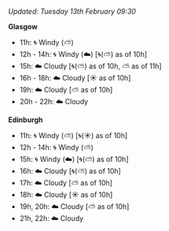 *Updated: Tuesday 13th February 09:30*

**Glasgow**

* 11h: :cyclone: Windy (:partly_sunny:)
* 12h - 14h: :cyclone: Windy (:cloud:) [:cyclone:(:partly_sunny:) as of 10h]
* 15h: :cloud: Cloudy [:cyclone:(:partly_sunny:) as of 10h, :partly_sunny: as of 11h]
* 16h - 18h: :cloud: Cloudy [:sunny: as of 10h]
* 19h: :cloud: Cloudy [:partly_sunny: as of 10h]
* 20h - 22h: :cloud: Cloudy

**Edinburgh**

* 11h: :cyclone: Windy (:partly_sunny:) [:cyclone:(:sunny:) as of 10h]
* 12h - 14h: :cyclone: Windy (:partly_sunny:)
* 15h: :cyclone: Windy (:cloud:) [:cyclone:(:partly_sunny:) as of 10h]
* 16h: :cloud: Cloudy [:cyclone:(:partly_sunny:) as of 10h]
* 17h: :cloud: Cloudy [:partly_sunny: as of 10h]
* 18h: :cloud: Cloudy [:sunny: as of 10h]
* 19h, 20h: :cloud: Cloudy [:partly_sunny: as of 10h]
* 21h, 22h: :cloud: Cloudy
